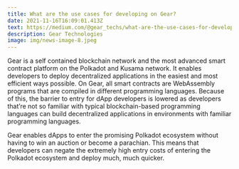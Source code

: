 ```yaml
---
title: What are the use cases for developing on Gear?
date: 2021-11-16T16:09:01.413Z
text: https://medium.com/@gear_techs/what-are-the-use-cases-for-developing-on-gear-aef94cdfc574
description: Gear Technologies
image: img/news-image-8.jpeg
---
```

Gear is a self contained blockchain network and the most advanced smart contract platform on the Polkadot and Kusama network. It enables developers to deploy decentralized applications in the easiest and most efficient ways possible. On Gear, all smart contracts are WebAssembly programs that are compiled in different programming languages. Because of this, the barrier to entry for dApp developers is lowered as developers that’re not so familiar with typical blockchain-based programming languages can build decentralized applications in environments with familiar programming languages.

Gear enables dApps to enter the promising Polkadot ecosystem without having to win an auction or become a parachian. This means that developers can negate the extremely high entry costs of entering the Polkadot ecosystem and deploy much, much quicker.